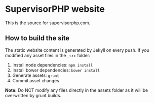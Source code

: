 # SupervisorPHP website

This is the source for supervisorphp.com.

## How to build the site

The static website content is generated by Jekyll on every push. If you modified any asset files in the `_src` folder:

1. Install node dependencies: `npm install`
2. Install bower dependencies: `bower install`
3. Generate assets: `grunt`
4. Commit asset changes

**Note:** Do NOT modify any files directly in the assets folder as it will be overwritten by grunt builds.
